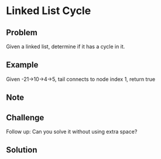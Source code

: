 Linked List Cycle
===


Problem
-------

Given a linked list, determine if it has a cycle in it.

Example
-------

Given -21->10->4->5, tail connects to node index 1, return true

Note
---------

Challenge
---------

Follow up:
Can you solve it without using extra space?

Solution
--------

